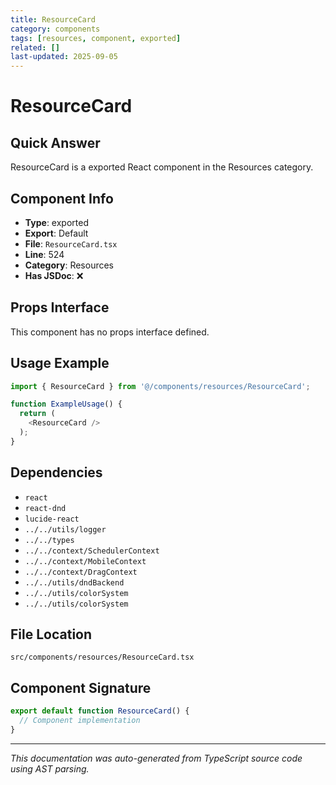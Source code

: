 ```yaml
---
title: ResourceCard
category: components
tags: [resources, component, exported]
related: []
last-updated: 2025-09-05
---
```


# ResourceCard

## Quick Answer
ResourceCard is a exported React component in the Resources category.

## Component Info

- **Type**: exported
- **Export**: Default
- **File**: `ResourceCard.tsx`
- **Line**: 524
- **Category**: Resources
- **Has JSDoc**: ❌

## Props Interface

This component has no props interface defined.

## Usage Example

```typescript
import { ResourceCard } from '@/components/resources/ResourceCard';

function ExampleUsage() {
  return (
    <ResourceCard />
  );
}
```

## Dependencies


- `react`
- `react-dnd`
- `lucide-react`
- `../../utils/logger`
- `../../types`
- `../../context/SchedulerContext`
- `../../context/MobileContext`
- `../../context/DragContext`
- `../../utils/dndBackend`
- `../../utils/colorSystem`
- `../../utils/colorSystem`


## File Location

`src/components/resources/ResourceCard.tsx`

## Component Signature

```typescript
export default function ResourceCard() { 
  // Component implementation
}
```

---

*This documentation was auto-generated from TypeScript source code using AST parsing.*